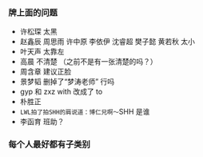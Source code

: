 ### 牌上面的问题
* 许松琛 太黑
* 赵鑫辰 周思雨 许中原  李依伊  沈睿超 樊子懿 黄若秋 太小
* 叶天声 太靠左
* 高晨 不清楚 （之前不是有一张清楚的吗？）
* 周含章 建议正脸
* 景梦韬 删掉了“梦涛老师” 行吗
* gyp 和 zxz with 改成了 to
* 朴胜正
* ```LWL拍了拍SHH的肩说道：博仁兄啊〜```SHH 是谁
* 李函育 班助？


### 每个人最好都有子类别

